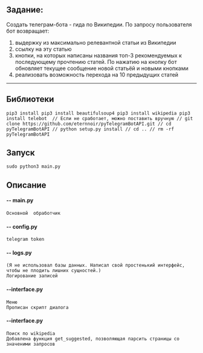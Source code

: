 ## Задание:
 Создать телеграм-бота - гида по Википедии. По запросу пользователя бот возвращает:
 1) выдержку из максимально релевантной статьи из Википедии
 2) ссылку на эту статью
 3) кнопки, на которых написаны названия топ-3 рекомендуемых к последующему прочтению статей. По нажатию на кнопку бот обновляет текущее сообщение новой статьёй и новыми кнопками
 4) реализовать возможность перехода на 10 предыдущих статей

----

## Библиотеки
`
	pip3 install pip3 install beautifulsoup4
	pip3 install wikipedia
	pip3 install telebot 
	// Если не сработает, можно поставить вручную
	// git clone https://github.com/eternnoir/pyTelegramBotAPI.git
    // cd pyTelegramBotAPI
    // python setup.py install
    // cd ..
    // rm -rf pyTelegramBotAPI
`

## Запуск
	sudo python3 main.py

## Описание

#### -- main.py
	Основной  обработчик 

#### -- config.py
	telegram token

#### -- logs.py 
	(Я не использовал базы данных. Написал свой простенький интерфейс, чтобы не плодить лишних сущностей.)
	Логирование записей 

#### --interface.py
	Меню
	Прописан скрипт диалога

#### --interface.py
	Поиск по wikipedia
	Добавлена функция get_suggested, позволяющая парсить страницы со значеними запросов

